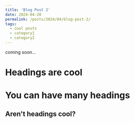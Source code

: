 ```yaml
---
title: 'Blog Post 2'
date: 2024-04-20
permalink: /posts/2024/04/blog-post-2/
tags:
  - cool posts
  - category1
  - category2
---
```


coming soon...

Headings are cool
======

You can have many headings
======

Aren't headings cool?
------
